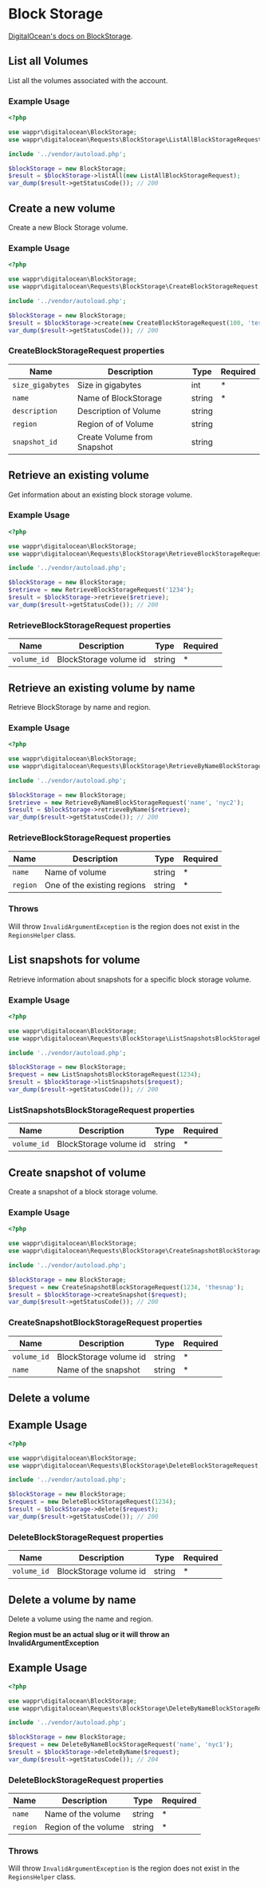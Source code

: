 # Block Storage

[DigitalOcean's docs on BlockStorage](https://developers.digitalocean.com/documentation/v2/#block-storage).

## List all Volumes

List all the volumes associated with the account.

### Example Usage

```php
<?php

use wappr\digitalocean\BlockStorage;
use wappr\digitalocean\Requests\BlockStorage\ListAllBlockStorageRequest;

include '../vendor/autoload.php';

$blockStorage = new BlockStorage;
$result = $blockStorage->listAll(new ListAllBlockStorageRequest);
var_dump($result->getStatusCode()); // 200
```

## Create a new volume

Create a new Block Storage volume.

### Example Usage

```php
<?php

use wappr\digitalocean\BlockStorage;
use wappr\digitalocean\Requests\BlockStorage\CreateBlockStorageRequest;

include '../vendor/autoload.php';

$blockStorage = new BlockStorage;
$result = $blockStorage->create(new CreateBlockStorageRequest(100, 'test'));
var_dump($result->getStatusCode()); // 200
```

### CreateBlockStorageRequest properties

| Name             | Description                 | Type   | Required |
|------------------|-----------------------------|--------|----------|
| `size_gigabytes` | Size in gigabytes           | int    | *        |
| `name`           | Name of BlockStorage        | string | *        |
| `description`    | Description of Volume       | string |          |
| `region`         | Region of of Volume         | string |          |
| `snapshot_id`    | Create Volume from Snapshot | string |          |

## Retrieve an existing volume

Get information about an existing block storage volume.

### Example Usage

```php
<?php

use wappr\digitalocean\BlockStorage;
use wappr\digitalocean\Requests\BlockStorage\RetrieveBlockStorageRequest;

include '../vendor/autoload.php';

$blockStorage = new BlockStorage;
$retrieve = new RetrieveBlockStorageRequest('1234');
$result = $blockStorage->retrieve($retrieve);
var_dump($result->getStatusCode()); // 200
```

### RetrieveBlockStorageRequest properties

| Name             | Description                 | Type   | Required |
|------------------|-----------------------------|--------|----------|
| `volume_id`      | BlockStorage volume id      | string | *        |

## Retrieve an existing volume by name

Retrieve BlockStorage by name and region.

### Example Usage

```php
<?php

use wappr\digitalocean\BlockStorage;
use wappr\digitalocean\Requests\BlockStorage\RetrieveByNameBlockStorageRequest;

include '../vendor/autoload.php';

$blockStorage = new BlockStorage;
$retrieve = new RetrieveByNameBlockStorageRequest('name', 'nyc2');
$result = $blockStorage->retrieveByName($retrieve);
var_dump($result->getStatusCode()); // 200
```

### RetrieveBlockStorageRequest properties

| Name             | Description                 | Type   | Required |
|------------------|-----------------------------|--------|----------|
| `name`           | Name of volume              | string | *        |
| `region`         | One of the existing regions | string | *        |


### Throws

Will throw `InvalidArgumentException` is the region does not exist in the `RegionsHelper` class.

## List snapshots for volume

Retrieve information about snapshots for a specific block storage volume.

### Example Usage

```php
<?php

use wappr\digitalocean\BlockStorage;
use wappr\digitalocean\Requests\BlockStorage\ListSnapshotsBlockStorageRequest;

include '../vendor/autoload.php';

$blockStorage = new BlockStorage;
$request = new ListSnapshotsBlockStorageRequest(1234);
$result = $blockStorage->listSnapshots($request);
var_dump($result->getStatusCode()); // 200
```

### ListSnapshotsBlockStorageRequest properties

| Name             | Description                 | Type   | Required |
|------------------|-----------------------------|--------|----------|
| `volume_id`      | BlockStorage volume id      | string | *        |

## Create snapshot of volume

Create a snapshot of a block storage volume.

### Example Usage

```php
<?php

use wappr\digitalocean\BlockStorage;
use wappr\digitalocean\Requests\BlockStorage\CreateSnapshotBlockStorageRequest;

include '../vendor/autoload.php';

$blockStorage = new BlockStorage;
$request = new CreateSnapshotBlockStorageRequest(1234, 'thesnap');
$result = $blockStorage->createSnapshot($request);
var_dump($result->getStatusCode()); // 200
```

### CreateSnapshotBlockStorageRequest properties

| Name             | Description                 | Type   | Required |
|------------------|-----------------------------|--------|----------|
| `volume_id`      | BlockStorage volume id      | string | *        |
| `name`           | Name of the snapshot        | string | *        |

## Delete a volume

## Example Usage

```php
<?php

use wappr\digitalocean\BlockStorage;
use wappr\digitalocean\Requests\BlockStorage\DeleteBlockStorageRequest;

include '../vendor/autoload.php';

$blockStorage = new BlockStorage;
$request = new DeleteBlockStorageRequest(1234);
$result = $blockStorage->delete($request);
var_dump($result->getStatusCode()); // 200
```

### DeleteBlockStorageRequest properties

| Name             | Description                 | Type   | Required |
|------------------|-----------------------------|--------|----------|
| `volume_id`      | BlockStorage volume id      | string | *        |

## Delete a volume by name

Delete a volume using the name and region.

**Region must be an actual slug or it will throw an InvalidArgumentException**

## Example Usage

```php
<?php

use wappr\digitalocean\BlockStorage;
use wappr\digitalocean\Requests\BlockStorage\DeleteByNameBlockStorageRequest;

include '../vendor/autoload.php';

$blockStorage = new BlockStorage;
$request = new DeleteByNameBlockStorageRequest('name', 'nyc1');
$result = $blockStorage->deleteByName($request);
var_dump($result->getStatusCode()); // 204
```

### DeleteBlockStorageRequest properties

| Name             | Description                 | Type   | Required |
|------------------|-----------------------------|--------|----------|
| `name`           | Name of the volume          | string | *        |
| `region`         | Region of the volume        | string | *        |

### Throws

Will throw `InvalidArgumentException` is the region does not exist in the `RegionsHelper` class.
